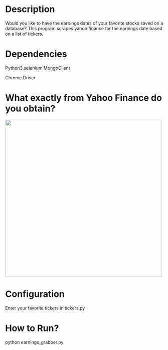 # Description

Would you like to have the earnings dates of your favorite stocks saved
on a database? This program scrapes yahoo finance for the earnings date
based on a list of tickers.

# Dependencies

Python3
selenium
MongoClient

Chrome Driver

# What exactly from Yahoo Finance do you obtain?

<img src="https://i.imgur.com/dOpAUr1.jpg =250x250" width="500">

# Configuration

Enter your favorite tickers in tickers.py


# How to Run?

python earnings_grabber.py
